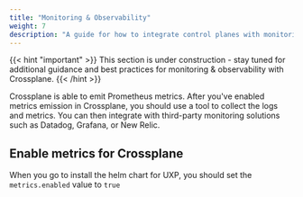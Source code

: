 ```yaml
---
title: "Monitoring & Observability"
weight: 7
description: "A guide for how to integrate control planes with monitoring and observability tooling"
---
```


{{< hint "important" >}}
This section is under construction - stay tuned for additional guidance and best practices for monitoring & observability with Crossplane.
{{< /hint >}}

Crossplane is able to emit Prometheus metrics. After you've enabled metrics emission in Crossplane, you should use a tool to collect the logs and metrics. You can then integrate with third-party monitoring solutions such as Datadog, Grafana, or New Relic.

## Enable metrics for Crossplane

When you go to install the helm chart for UXP, you should set the `metrics.enabled` value to `true`


